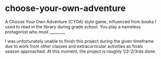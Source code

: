 # choose-your-own-adventure
A Choose Your Own Adventure (CYOA) style game, influenced from books I used to read in the library during grade school. You play a nameless protagonist who must ________

I was unfortunately unable to finish this project during the given timeframe due to work from other classes and extracurricular activities as finals season approached. At this moment, the project is roughly 1/2-2/3rds done. 
